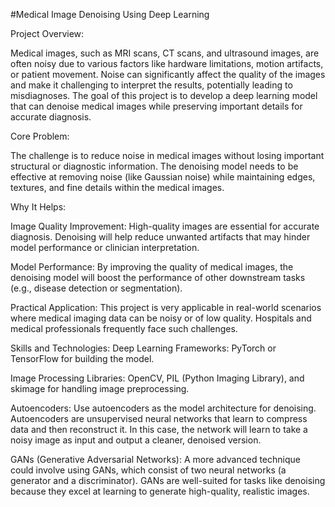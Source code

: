 #Medical Image Denoising Using Deep Learning

Project Overview:

Medical images, such as MRI scans, CT scans, and ultrasound images, are often noisy due to various factors like hardware limitations, motion artifacts, or patient movement. Noise can significantly affect the quality of the images and make it challenging to interpret the results, potentially leading to misdiagnoses. The goal of this project is to develop a deep learning model that can denoise medical images while preserving important details for accurate diagnosis.

Core Problem:

The challenge is to reduce noise in medical images without losing important structural or diagnostic information. The denoising model needs to be effective at removing noise (like Gaussian noise) while maintaining edges, textures, and fine details within the medical images.

Why It Helps:

Image Quality Improvement: High-quality images are essential for accurate diagnosis. Denoising will help reduce unwanted artifacts that may hinder model performance or clinician interpretation.

Model Performance: By improving the quality of medical images, the denoising model will boost the performance of other downstream tasks (e.g., disease detection or segmentation).

Practical Application: This project is very applicable in real-world scenarios where medical imaging data can be noisy or of low quality. Hospitals and medical professionals frequently face such challenges.

Skills and Technologies:
Deep Learning Frameworks: PyTorch or TensorFlow for building the model.

Image Processing Libraries: OpenCV, PIL (Python Imaging Library), and skimage for handling image preprocessing.

Autoencoders: Use autoencoders as the model architecture for denoising. Autoencoders are unsupervised neural networks that learn to compress data and then reconstruct it. In this case, the network will learn to take a noisy image as input and output a cleaner, denoised version.

GANs (Generative Adversarial Networks): A more advanced technique could involve using GANs, which consist of two neural networks (a generator and a discriminator). GANs are well-suited for tasks like denoising because they excel at learning to generate high-quality, realistic images.
